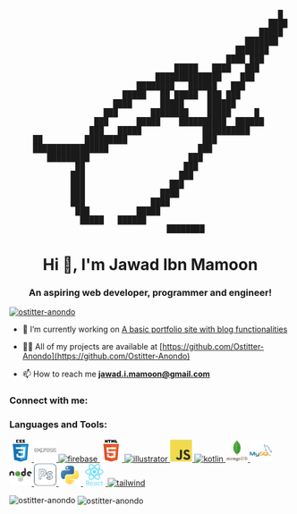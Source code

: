 <pre align="center">          
                                                         █      
                                                       ████     
                                                     █████      
                                                  ███████       
                                                ███████         
                                              ████ ███          
                                   █████   ████   ███           
                               ██████████████    ███            
                           ████████   ██████   ███              
                        █████   ██ █████  ███ ███               
                      ████      █████     ██████                
                    ███       ████████    █████     █           
                  ███      █████    ██████████  ██████          
                 ███   █████             ██████████             
     ██         █████████                ███                    
     ████████████████                   ███                     
        █████████                     ███                       
              ██                     ███                        
             ███                    ███                         
             ███                  ███                           
             ███                ████                            
             ███              ████                              
              ███          █████                                
               █████   ██████                                   
                 ████████  
</pre>
<h1 align="center">Hi 👋, I'm Jawad Ibn Mamoon</h1>
<h3 align="center">An aspiring web developer, programmer and engineer!</h3>

<p align="left"> <a href="https://github.com/ryo-ma/github-profile-trophy"><img src="https://github-profile-trophy.vercel.app/?username=ostitter-anondo" alt="ostitter-anondo" /></a> </p>

- 🔭 I’m currently working on [A basic portfolio site with blog functionalities](https://github.com/Ostitter-Anondo/portfolio-blog-project)

- 👨‍💻 All of my projects are available at [https://github.com/Ostitter-Anondo](https://github.com/Ostitter-Anondo)

- 📫 How to reach me **jawad.i.mamoon@gmail.com**

<h3 align="left">Connect with me:</h3>
<p align="left">
</p>

<h3 align="left">Languages and Tools:</h3>
<p align="left"> <a href="https://www.w3schools.com/css/" target="_blank" rel="noreferrer"> <img src="https://raw.githubusercontent.com/devicons/devicon/master/icons/css3/css3-original-wordmark.svg" alt="css3" width="40" height="40"/> </a> <a href="https://expressjs.com" target="_blank" rel="noreferrer"> <img src="https://raw.githubusercontent.com/devicons/devicon/master/icons/express/express-original-wordmark.svg" alt="express" width="40" height="40"/> </a> <a href="https://firebase.google.com/" target="_blank" rel="noreferrer"> <img src="https://www.vectorlogo.zone/logos/firebase/firebase-icon.svg" alt="firebase" width="40" height="40"/> </a> <a href="https://www.w3.org/html/" target="_blank" rel="noreferrer"> <img src="https://raw.githubusercontent.com/devicons/devicon/master/icons/html5/html5-original-wordmark.svg" alt="html5" width="40" height="40"/> </a> <a href="https://www.adobe.com/in/products/illustrator.html" target="_blank" rel="noreferrer"> <img src="https://www.vectorlogo.zone/logos/adobe_illustrator/adobe_illustrator-icon.svg" alt="illustrator" width="40" height="40"/> </a> <a href="https://developer.mozilla.org/en-US/docs/Web/JavaScript" target="_blank" rel="noreferrer"> <img src="https://raw.githubusercontent.com/devicons/devicon/master/icons/javascript/javascript-original.svg" alt="javascript" width="40" height="40"/> </a> <a href="https://kotlinlang.org" target="_blank" rel="noreferrer"> <img src="https://www.vectorlogo.zone/logos/kotlinlang/kotlinlang-icon.svg" alt="kotlin" width="40" height="40"/> </a> <a href="https://www.mongodb.com/" target="_blank" rel="noreferrer"> <img src="https://raw.githubusercontent.com/devicons/devicon/master/icons/mongodb/mongodb-original-wordmark.svg" alt="mongodb" width="40" height="40"/> </a> <a href="https://www.mysql.com/" target="_blank" rel="noreferrer"> <img src="https://raw.githubusercontent.com/devicons/devicon/master/icons/mysql/mysql-original-wordmark.svg" alt="mysql" width="40" height="40"/> </a> <a href="https://nodejs.org" target="_blank" rel="noreferrer"> <img src="https://raw.githubusercontent.com/devicons/devicon/master/icons/nodejs/nodejs-original-wordmark.svg" alt="nodejs" width="40" height="40"/> </a> <a href="https://www.photoshop.com/en" target="_blank" rel="noreferrer"> <img src="https://raw.githubusercontent.com/devicons/devicon/master/icons/photoshop/photoshop-line.svg" alt="photoshop" width="40" height="40"/> </a> <a href="https://www.python.org" target="_blank" rel="noreferrer"> <img src="https://raw.githubusercontent.com/devicons/devicon/master/icons/python/python-original.svg" alt="python" width="40" height="40"/> </a> <a href="https://reactjs.org/" target="_blank" rel="noreferrer"> <img src="https://raw.githubusercontent.com/devicons/devicon/master/icons/react/react-original-wordmark.svg" alt="react" width="40" height="40"/> </a> <a href="https://tailwindcss.com/" target="_blank" rel="noreferrer"> <img src="https://www.vectorlogo.zone/logos/tailwindcss/tailwindcss-icon.svg" alt="tailwind" width="40" height="40"/> </a> </p>

<p><img align="left" src="https://github-readme-stats.vercel.app/api/top-langs?username=ostitter-anondo&show_icons=true&locale=en&layout=compact" alt="ostitter-anondo" /></p>

<p>&nbsp;<img align="center" src="https://github-readme-stats.vercel.app/api?username=ostitter-anondo&show_icons=true&locale=en" alt="ostitter-anondo" /></p>

